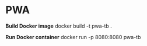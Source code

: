 # PWA

**Build Docker image**
docker build -t pwa-tb .

**Run Docker container**
docker run -p 8080:8080 pwa-tb
